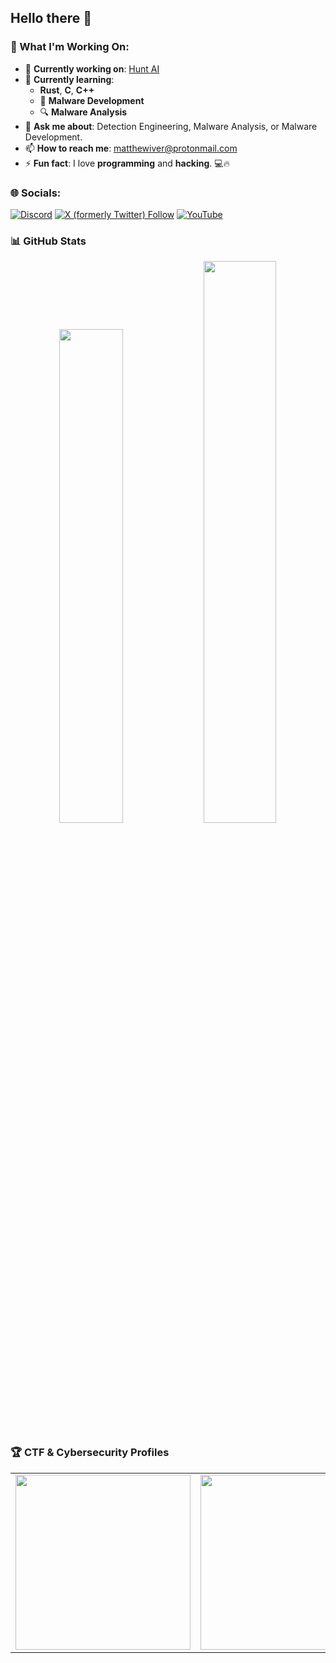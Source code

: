 ## Hello there 👋

### 🚀 What I'm Working On:
- 🔭 **Currently working on**: [Hunt AI](https://github.com/Infinit3i/hunt-ai)
- 🌱 **Currently learning**:
  -  **Rust**, **C**, **C++**
  - 🦠 **Malware Development**
  - 🔍 **Malware Analysis**
- 💬 **Ask me about**: Detection Engineering, Malware Analysis, or Malware Development.
- 📫 **How to reach me**: [matthewiver@protonmail.com](mailto:matthewiver@protonmail.com)
- ⚡ **Fun fact**: I love **programming** and **hacking**. 💻🔥


### 🌐 Socials:
[![Discord](https://img.shields.io/badge/Discord-%237289DA.svg?logo=discord&logoColor=white)](https://discord.gg/rzSTrk39yE) 
[![X (formerly Twitter) Follow](https://img.shields.io/twitter/follow/infinit3i)](https://x.com/infinit3i)
[![YouTube](https://img.shields.io/badge/YouTube-%23FF0000.svg?logo=YouTube&logoColor=white)](https://www.youtube.com/@infinit3i) 

### 📊 **GitHub Stats**

<div align="center">
  <img src="https://github-readme-stats.vercel.app/api?username=infinit3i&theme=dracula&show_icons=true" width="45%" padding="20" />
  <img src="https://github-readme-stats.vercel.app/api/top-langs/?username=infinit3i&hide_progress=true&theme=dracula" width="48%" />
</div>


### 🏆 CTF & Cybersecurity Profiles


<table>
  <tr>
    <td align="center">
      <a href="https://app.hackthebox.com/profile/95473">
        <img src="https://www.hackthebox.com/badge/image/95473" width="280"/>
      </a>
    </td>
    <td align="center">
      <a href="https://tryhackme.com/p/Macr0Dino">
        <img src="https://tryhackme-badges.s3.amazonaws.com/Macr0Dino.png" width="280"/>
      </a>
    </td>
    <td align="center">
      <a href="https://ctftime.org/user/54104">
        <img src="https://img.shields.io/badge/CTFtime-Profile-blue?style=for-the-badge&logo=ctftime" width="280"/>
      </a>
    </td>
  </tr>
</table>

